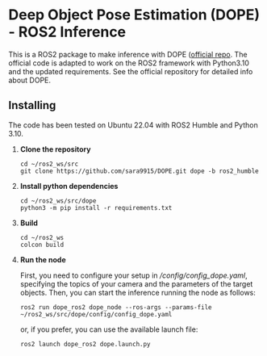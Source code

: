 # Deep Object Pose Estimation (DOPE) - ROS2 Inference

This is a ROS2 package to make inference with DOPE ([official repo](https://github.com/NVlabs/Deep_Object_Pose/tree/master). The official code is adapted to work on the ROS2 framework with Python3.10 and the updated requirements. See the official repository for detailed info about DOPE.

## Installing

The code has been tested on Ubuntu 22.04 with ROS2 Humble and Python 3.10. 

1. **Clone the repository**
    ```
    cd ~/ros2_ws/src
    git clone https://github.com/sara9915/DOPE.git dope -b ros2_humble
    ```

2. **Install python dependencies**
    ```
    cd ~/ros2_ws/src/dope
    python3 -m pip install -r requirements.txt
    ```
    
3. **Build**
    ```
    cd ~/ros2_ws
    colcon build
    ```
    
4. **Run the node**

   First, you need to configure your setup in */config/config_dope.yaml*, specifying the topics of your camera and the parameters of the target objects. Then, you can start the inference running the
   node as follows:
    ```
    ros2 run dope_ros2 dope_node --ros-args --params-file ~/ros2_ws/src/dope/config/config_dope.yaml
    ```
   or, if you prefer, you can use the available launch file:
      ```
    ros2 launch dope_ros2 dope.launch.py
    ```
   

